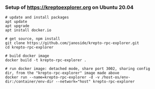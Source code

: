 ### Setup of https://kreptoexplorer.org on Ubuntu 20.04

	# update and install packages
	apt update
	apt upgrade
	apt install docker.io
	
	# get source, npm install
	git clone https://github.com/janoside/krepto-rpc-explorer.git
	cd krepto-rpc-explorer
	
	# build docker image
	docker build -t krepto-rpc-explorer .

	# run docker image: detached mode, share port 3002, sharing config dir, from the "krepto-rpc-explorer" image made above
	docker run --name=krepto-rpc-explorer -d -v /host-os/env-dir:/container/env-dir --network="host" krepto-rpc-explorer
	